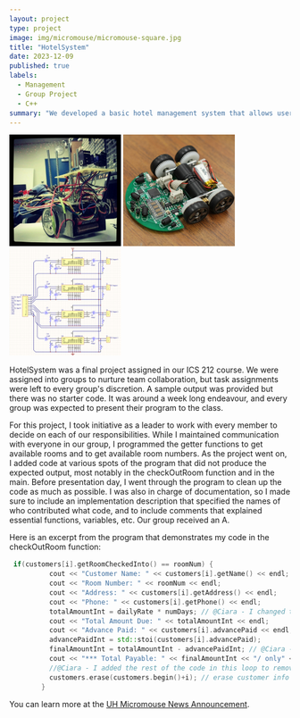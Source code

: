 ```yaml
---
layout: project
type: project
image: img/micromouse/micromouse-square.jpg
title: "HotelSystem"
date: 2023-12-09
published: true
labels:
  - Management
  - Group Project
  - C++
summary: "We developed a basic hotel management system that allows users to add new rooms with features and search available rooms, check in and check out, search customer, and generate guest reports."
---
```


<div class="text-center p-4">
  <img width="200px" src="../img/micromouse/micromouse-robot.png" class="img-thumbnail" >
  <img width="200px" src="../img/micromouse/micromouse-robot-2.jpg" class="img-thumbnail" >
  <img width="200px" src="../img/micromouse/micromouse-circuit.png" class="img-thumbnail" >
</div>

HotelSystem was a final project assigned in our ICS 212 course. We were assigned into groups to nurture team collaboration, but task assignments were left to every group's discretion. A sample output was provided but there was no starter code. It was around a week long endeavour, and every group was expected to present their program to the class.

For this project, I took initiative as a leader to work with every member to decide on each of our responsibilities. While I maintained communication with everyone in our group, I programmed the getter functions to get available rooms and to get available room numbers. As the project went on, I added code at various spots of the program that did not produce the expected output, most notably in the checkOutRoom function and in the main. Before presentation day, I went through the program to clean up the code as much as possible. I was also in charge of documentation, so I made sure to include an implementation description that specified the names of who contributed what code, and to include comments that explained essential functions, variables, etc. Our group received an A.

Here is an excerpt from the program that demonstrates my code in the checkOutRoom function:

```cpp
 if(customers[i].getRoomCheckedInto() == roomNum) {
          cout << "Customer Name: " << customers[i].getName() << endl;
          cout << "Room Number: " << roomNum << endl;
          cout << "Address: " << customers[i].getAddress() << endl;
          cout << "Phone: " << customers[i].getPhone() << endl;
          totalAmountInt = dailyRate * numDays; // @Ciara - I changed this, lmk if it works
          cout << "Total Amount Due: " << totalAmountInt << endl;
          cout << "Advance Paid: " << customers[i].advancePaid << endl;
          advancePaidInt = std::stoi(customers[i].advancePaid);
          finalAmountInt = totalAmountInt - advancePaidInt; // @Ciara - I changed it to the int form of final amount, in case errors happen with calculations using string = int - int , so it's int = int - int instead
          cout << "*** Total Payable: " << finalAmountInt << "/ only" << endl; // prints string
          //@Ciara - I added the rest of the code in this loop to remove customer data
          customers.erase(customers.begin()+i); // erase customer info at the element 0+i
        }
```

You can learn more at the [UH Micromouse News Announcement](https://manoa.hawaii.edu/news/article.php?aId=2857).
